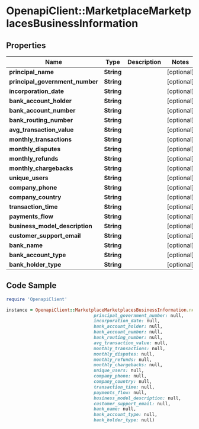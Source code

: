 # OpenapiClient::MarketplaceMarketplacesBusinessInformation

## Properties

Name | Type | Description | Notes
------------ | ------------- | ------------- | -------------
**principal_name** | **String** |  | [optional] 
**principal_government_number** | **String** |  | [optional] 
**incorporation_date** | **String** |  | [optional] 
**bank_account_holder** | **String** |  | [optional] 
**bank_account_number** | **String** |  | [optional] 
**bank_routing_number** | **String** |  | [optional] 
**avg_transaction_value** | **String** |  | [optional] 
**monthly_transactions** | **String** |  | [optional] 
**monthly_disputes** | **String** |  | [optional] 
**monthly_refunds** | **String** |  | [optional] 
**monthly_chargebacks** | **String** |  | [optional] 
**unique_users** | **String** |  | [optional] 
**company_phone** | **String** |  | [optional] 
**company_country** | **String** |  | [optional] 
**transaction_time** | **String** |  | [optional] 
**payments_flow** | **String** |  | [optional] 
**business_model_description** | **String** |  | [optional] 
**customer_support_email** | **String** |  | [optional] 
**bank_name** | **String** |  | [optional] 
**bank_account_type** | **String** |  | [optional] 
**bank_holder_type** | **String** |  | [optional] 

## Code Sample

```ruby
require 'OpenapiClient'

instance = OpenapiClient::MarketplaceMarketplacesBusinessInformation.new(principal_name: null,
                                 principal_government_number: null,
                                 incorporation_date: null,
                                 bank_account_holder: null,
                                 bank_account_number: null,
                                 bank_routing_number: null,
                                 avg_transaction_value: null,
                                 monthly_transactions: null,
                                 monthly_disputes: null,
                                 monthly_refunds: null,
                                 monthly_chargebacks: null,
                                 unique_users: null,
                                 company_phone: null,
                                 company_country: null,
                                 transaction_time: null,
                                 payments_flow: null,
                                 business_model_description: null,
                                 customer_support_email: null,
                                 bank_name: null,
                                 bank_account_type: null,
                                 bank_holder_type: null)
```


